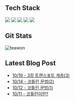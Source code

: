 
## Tech Stack
<p align="left">
<img src="https://img.shields.io/badge/react-%2320232a.svg?style=for-the-badge&logo=react&logoColor=%2361DAFB" />
<img src="https://img.shields.io/badge/Spring_Boot-F2F4F9?style=for-the-badge&logo=spring-boot" />
<img src="https://img.shields.io/badge/docker-%230db7ed.svg?style=for-the-badge&logo=docker&logoColor=white" />
<img src="https://img.shields.io/badge/AWS-%23FF9900.svg?style=for-the-badge&logo=amazon-aws&logoColor=white"  />
<img src="https://img.shields.io/badge/GoogleCloud-%234285F4.svg?style=for-the-badge&logo=google-cloud&logoColor=white  " />

</p>

## Git Stats
![teawon](https://github-readme-stats.vercel.app/api?username=teawon&show_icons=true)

## Latest Blog Post
 - [10/19 - 3장 트랜스포트 계층(3)](https://teawon.github.io/network/Chapter3-3/)
 - [10/14 - 코틀린 문법(2)](https://teawon.github.io/kotlin/kotlin-study-2/)
 - [10/12 - 코틀린 문법(1)](https://teawon.github.io/kotlin/kotlin-study-1/)
 - [10/11 - 코틀린이란?](https://teawon.github.io/kotlin/kotlin-init/)
